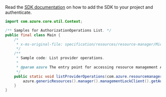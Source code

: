 Read the [SDK documentation](https://github.com/Azure/azure-sdk-for-java/blob/azure-resourcemanager_2.14.0/sdk/resourcemanager/azure-resourcemanager/README.md) on how to add the SDK to your project and authenticate.

```java
import com.azure.core.util.Context;

/** Samples for AuthorizationOperations List. */
public final class Main {
    /*
     * x-ms-original-file: specification/resources/resource-manager/Microsoft.Authorization/stable/2017-04-01/examples/ListProviderOperations.json
     */
    /**
     * Sample code: List provider operations.
     *
     * @param azure The entry point for accessing resource management APIs in Azure.
     */
    public static void listProviderOperations(com.azure.resourcemanager.AzureResourceManager azure) {
        azure.genericResources().manager().managementLockClient().getAuthorizationOperations().list(Context.NONE);
    }
}
```
